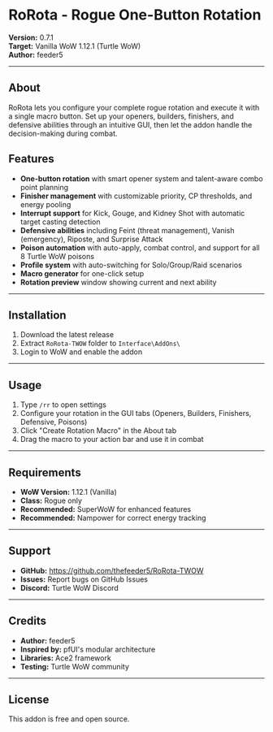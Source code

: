# RoRota - Rogue One-Button Rotation

**Version:** 0.7.1  
**Target:** Vanilla WoW 1.12.1 (Turtle WoW)  
**Author:** feeder5

---

## About

RoRota lets you configure your complete rogue rotation and execute it with a single macro button. Set up your openers, builders, finishers, and defensive abilities through an intuitive GUI, then let the addon handle the decision-making during combat.

## Features

- **One-button rotation** with smart opener system and talent-aware combo point planning
- **Finisher management** with customizable priority, CP thresholds, and energy pooling
- **Interrupt support** for Kick, Gouge, and Kidney Shot with automatic target casting detection
- **Defensive abilities** including Feint (threat management), Vanish (emergency), Riposte, and Surprise Attack
- **Poison automation** with auto-apply, combat control, and support for all 8 Turtle WoW poisons
- **Profile system** with auto-switching for Solo/Group/Raid scenarios
- **Macro generator** for one-click setup
- **Rotation preview** window showing current and next ability

---

## Installation

1. Download the latest release
2. Extract `RoRota-TWOW` folder to `Interface\AddOns\`
3. Login to WoW and enable the addon

---

## Usage

1. Type `/rr` to open settings
2. Configure your rotation in the GUI tabs (Openers, Builders, Finishers, Defensive, Poisons)
3. Click "Create Rotation Macro" in the About tab
4. Drag the macro to your action bar and use it in combat

---

## Requirements

- **WoW Version:** 1.12.1 (Vanilla)
- **Class:** Rogue only
- **Recommended:** SuperWoW for enhanced features
- **Recommended:** Nampower for correct energy tracking

---

## Support

- **GitHub:** https://github.com/thefeeder5/RoRota-TWOW
- **Issues:** Report bugs on GitHub Issues
- **Discord:** Turtle WoW Discord

---

## Credits

- **Author:** feeder5
- **Inspired by:** pfUI's modular architecture
- **Libraries:** Ace2 framework
- **Testing:** Turtle WoW community

---

## License

This addon is free and open source.
